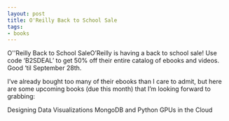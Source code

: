 ```yaml
---
layout: post
title: O'Reilly Back to School Sale
tags:
- books
---
```

O''Reilly Back to School SaleO’Reilly is having a back to school sale! Use code ‘B2SDEAL’ to get 50% off their entire catalog of ebooks and videos. Good ‘til September 28th.

I’ve already bought too many of their ebooks than I care to admit, but here are some upcoming books (due this month) that I’m looking forward to grabbing:

Designing Data Visualizations
MongoDB and Python
GPUs in the Cloud
